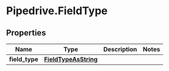 # Pipedrive.FieldType

## Properties

Name | Type | Description | Notes
------------ | ------------- | ------------- | -------------
**field_type** | [**FieldTypeAsString**](FieldTypeAsString.md) |  | 


